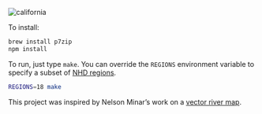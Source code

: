 ![california](https://f.cloud.github.com/assets/230541/520661/b4d9d39a-bf41-11e2-8405-f1e453c307df.png)

To install:

```bash
brew install p7zip
npm install
```

To run, just type `make`. You can override the `REGIONS` environment variable to specify a subset of [NHD regions](http://www.horizon-systems.com/nhdplus/NHDPlusV2_data.php).

```bash
REGIONS=18 make
```

This project was inspired by Nelson Minar’s work on a [vector river map](https://github.com/NelsonMinar/vector-river-map).
